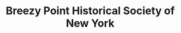 ---
layout: repo
title: "Breezy Point Historical Society of New York"
id: 18867
permalink: repos/18867/
---